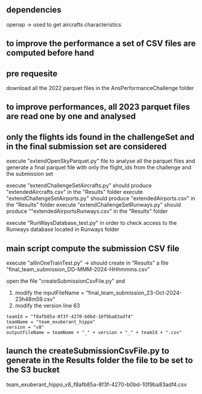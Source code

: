 ## dependencies
openap -> used to get aircrafts characteristics


## to improve the performance a set of CSV files are computed before hand


## pre requesite

download all the 2022 parquet files in the AnsPerformanceChallenge folder

## to improve performances, all 2023 parquet files are read one by one and analysed
## only the flights ids found in the challengeSet and in the final submission set are considered

execute "extendOpenSkyParquet.py" file to analyse all the parquet files and generate a final parquet file with only the flight_ids from the challenge and the submission set

execute "extendChallengeSetAircrafts.py" should produce "extendedAircrafts.csv" in the "Results" folder
execute "extendChallengeSetAirports.py" should produce "extendedAirports.csv" in the "Results" folder
execute "extendChallengeSetRunways.py" should produce ""extendedAirportsRunways.csv" in the "Results" folder

execute "RunWaysDatabase_test.py" in order to check access to the Runways database located in Runways folder

## main script compute the submission CSV file

execute "allInOneTrainTest.py" -> should create in "Results" a file "final_team_submission_DD-MMM-2024-HHhmmms.csv"

open the file "createSubmissionCsvFile.py" and 
   1) modify the inputFileName = "final_team_submission_23-Oct-2024-23h48m59.csv"
   2) modify the version line 63

    teamId = "f8afb85a-8f3f-4270-b0bd-10f9ba83adf4"
    teamName = "team_exuberant_hippo"
    version = "v8"
    outputFileName = teamName + "_" + version + "_" + teamId + ".csv"

## launch the createSubmissionCsvFile.py to generate in the Results folder the file to be set to the S3 bucket
team_exuberant_hippo_v8_f8afb85a-8f3f-4270-b0bd-10f9ba83adf4.csv 
